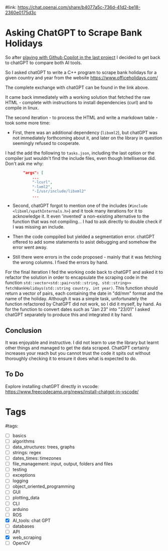 #link: https://chat.openai.com/share/b4077a5c-736d-41d2-be18-2360e0175d3c

# Asking ChatGPT to Scrape Bank Holidays

So after [playing with Github Copilot in the last project](https://github.com/mhered/cpp_100daysofcode/blob/main/code/Day094_28-06-23/GithubCopilot) I decided to get back to chatGPT to compare both AI tools.

So I asked chatGPT to write a C++ program to scrape bank holidays for a given country and year from the website https://www.officeholidays.com/

The complete exchange with chatGPT can be found in the link above.

 It came back immediately with a working solution that fetched the raw HTML - complete with instructions to install dependencies (curl) and to compile in linux. 

The second iteration - to process the HTML and write a markdown table - took some more time: 

* First, there was an additional dependency (`libxml2`), but chatGPT was not immediately forthcoming about it, and later on the library in question seemingly refused to cooperate.

I had the add the following to `tasks.json`, including the last option or the compiler just wouldn't find the include files, even though Intellisense did. Don't ask me why:
```json   
        "args": [
            ...
            "-lcurl",
            "-lxml2",
            "-I/usr/include/libxml2"
            ...
```

* Second, chatGPT forgot to mention one of the includes (`#include <libxml/xpathInternals.h>`) and it took many iterations for it to acknowledge it. It even 'invented' a non-existing alternative to the function that was not compiling... I had to ask directly to double check if I was missing an include.

* Then the code comppiled but yielded a segmentation error. chatGPT offered to add some statements to asist debugging and somehow the error went away.

* Still there were errors in the code proposed - mainly that it was fetching the wrong columns. I fixed the errors by hand.

For the final iteration I fed the working code back to chatGPT and asked it to refactor the solution in order to encapsulate the scraping code in the function `std::vector<std::pair<std::string, std::string>> fetchBankHolidays(std::string country, int year)`. This function should return a vector of pairs, each containing the date in "dd/mm" format and the name of the holiday. Although it was a simple task, unfortunately the function refactored by ChatGPT did not work, so I did it myself, by hand. As for the function to convert dates such as "Jan 23" into "23/01" I asked chatGPT separately to produce this and integrated it by hand.

## Conclusion

It was enjoyable and instructive. I did not learn to use the library but learnt other things and managed to get the data scraped. ChatGPT certainly increases your reach but you cannot trust the code it spits out without thoroughly checking it to ensure it does what is expected to do.

## To Do

Explore installing chatGPT directly in vscode: https://www.freecodecamp.org/news/install-chatgpt-in-vscode/

# Tags
#tags: 

- [ ] basics
- [ ] algorithms
- [ ] data_structures: trees, graphs
- [ ] strings: regex
- [ ] dates_times: timezones
- [ ] file_management: input, output, folders and files
- [ ] testing
- [ ] exceptions
- [ ] logging
- [ ] object_oriented_programming
- [ ] GUI
- [ ] plotting_data
- [ ] CLI
- [ ] arduino
- [ ] ROS
- [x] AI_tools: chat GPT
- [ ] databases
- [ ] API
- [x] web_scraping
- [ ] OpenCV